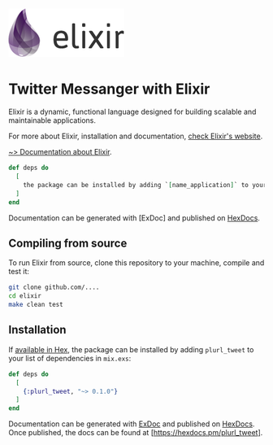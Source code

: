![Elixir](https://github.com/elixir-lang/elixir-lang.github.com/raw/master/images/logo/logo.png)
========
# Twitter Messanger with Elixir

Elixir is a dynamic, functional language designed for building scalable and maintainable applications.

For more about Elixir, installation and documentation,
[check Elixir's website](http://elixir-lang.org/).

[ ~> Documentation about Elixir](https://elixir-lang.org/docs.html).

```elixir
def deps do
  [
    the package can be installed by adding `[name_application]` to your list of dependencies in `mix.exs`
  ]
end
```
Documentation can be generated with [ExDoc]
and published on [HexDocs](https://hexdocs.pm).

## Compiling from source

To run Elixir from source, clone this repository to your machine, compile and test it:

```sh
git clone github.com/....
cd elixir
make clean test
```

## Installation

If [available in Hex](https://hex.pm/docs/publish), the package can be installed
by adding `plurl_tweet` to your list of dependencies in `mix.exs`:

```elixir
def deps do
  [
    {:plurl_tweet, "~> 0.1.0"}
  ]
end
```

Documentation can be generated with [ExDoc](https://github.com/elixir-lang/ex_doc)
and published on [HexDocs](https://hexdocs.pm). Once published, the docs can
be found at [https://hexdocs.pm/plurl_tweet].

